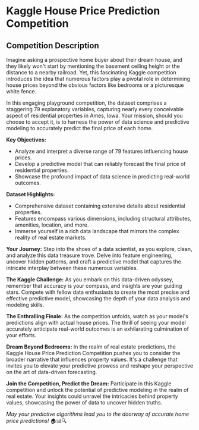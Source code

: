 # Kaggle House Price Prediction Competition

## Competition Description

Imagine asking a prospective home buyer about their dream house, and they likely won't start by mentioning the basement ceiling height or the distance to a nearby railroad. Yet, this fascinating Kaggle competition introduces the idea that numerous factors play a pivotal role in determining house prices beyond the obvious factors like bedrooms or a picturesque white fence.

In this engaging playground competition, the dataset comprises a staggering 79 explanatory variables, capturing nearly every conceivable aspect of residential properties in Ames, Iowa. Your mission, should you choose to accept it, is to harness the power of data science and predictive modeling to accurately predict the final price of each home.

**Key Objectives:**
- Analyze and interpret a diverse range of 79 features influencing house prices.
- Develop a predictive model that can reliably forecast the final price of residential properties.
- Showcase the profound impact of data science in predicting real-world outcomes.

**Dataset Highlights:**
- Comprehensive dataset containing extensive details about residential properties.
- Features encompass various dimensions, including structural attributes, amenities, location, and more.
- Immerse yourself in a rich data landscape that mirrors the complex reality of real estate markets.

**Your Journey:**
Step into the shoes of a data scientist, as you explore, clean, and analyze this data treasure trove. Delve into feature engineering, uncover hidden patterns, and craft a predictive model that captures the intricate interplay between these numerous variables.

**The Kaggle Challenge:**
As you embark on this data-driven odyssey, remember that accuracy is your compass, and insights are your guiding stars. Compete with fellow data enthusiasts to create the most precise and effective predictive model, showcasing the depth of your data analysis and modeling skills.

**The Enthralling Finale:**
As the competition unfolds, watch as your model's predictions align with actual house prices. The thrill of seeing your model accurately anticipate real-world outcomes is an exhilarating culmination of your efforts.

**Dream Beyond Bedrooms:**
In the realm of real estate predictions, the Kaggle House Price Prediction Competition pushes you to consider the broader narrative that influences property values. It's a challenge that invites you to elevate your predictive prowess and reshape your perspective on the art of data-driven forecasting.

**Join the Competition, Predict the Dream:**
Participate in this Kaggle competition and unlock the potential of predictive modeling in the realm of real estate. Your insights could unravel the intricacies behind property values, showcasing the power of data to uncover hidden truths.

*May your predictive algorithms lead you to the doorway of accurate home price predictions!* 🏠📊🔍
